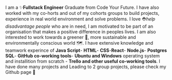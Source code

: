 
I am a ✨**Fullstack Engineer** Graduate from Code Your Future. I have also worked with my co-horts and out of my cohorts groups to build projects, experience in real world environment and solve problems. I love ⛑️*help disadvantage people* who are in need, I am motivated to be part of an organisation that makes a positive difference in peoples lives. I am also interested to work towards a greener 💚, more sustainable and environmentally conscious world 🗺️. I have extensive knowledge and teamwork experince of **Java Script**- **HTML**- **CSS**-**React**- **Node.js**- **Postgres SQL**- **GitHub co-working tools**- **Ubuntu and Windows** operating system and installition from scratch - **Trello and other useful co-working tools**. I have done many projects and Leading to 2 group projects, please check my Github page 👨‍

